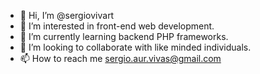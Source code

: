- 👋 Hi, I’m @sergiovivart
- 👀 I’m interested in front-end web development.
- 🌱 I’m currently learning backend PHP frameworks.
- 💞️ I’m looking to collaborate with like minded individuals.
- 📫 How to reach me sergio.aur.vivas@gmail.com

